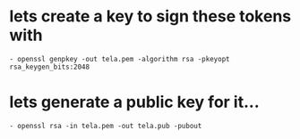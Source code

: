   # lets create a key to sign these tokens with
    - openssl genpkey -out tela.pem -algorithm rsa -pkeyopt rsa_keygen_bits:2048 
  # lets generate a public key for it...
    - openssl rsa -in tela.pem -out tela.pub -pubout 
 